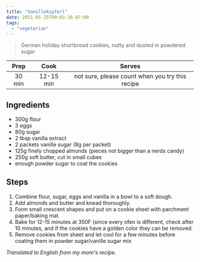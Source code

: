 ```yaml
---
title: "Vanillekipferl"
date: 2021-05-25T09:03:18-07:00
tags:
  - "vegetarian"
---
```


> German holiday shortbread cookies, nutty and dusted in powdered sugar


| Prep   | Cook | Serves |
| :----: | :----: | :----: |
| 30 min | 12-15 min | not sure, please count when you try this recipe |

## Ingredients

- 300g flour
- 3 eggs
- 80g sugar
- 2 tbsp vanilla extract
- 2 packets vanille sugar (8g per packet)
- 125g finely chopped almonds (pieces not bigger than a nerds candy)
- 250g soft butter, cut in small cubes
- enough powder sugar to coat the cookies


## Steps

1. Combine flour, sugar, eggs and vanilla in a bowl to a soft dough.
2. Add almonds and butter and knead thoroughly.
3. Form small crescent shapes and put on a cookie sheet with parchment paper/baking mat
4. Bake for 12-15 minutes at 350F (since every ofen is different, check after 10 minutes, and if the cookies have a golden color they can be removed.
5. Remove cookies from sheet and let cool for a few minutes before coating them in powder sugar/vanille sugar mix

_Translated to English from my mom's recipe._
